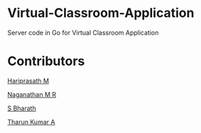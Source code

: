 # Virtual-Classroom-Application
Server code in Go for Virtual Classroom Application

# Contributors 
[Hariprasath M](https://github.com/Hariprasath8064)

[Naganathan M R](https://github.com/Naganathan05)

[S Bharath](https://github.com/S-Bharath16)

[Tharun Kumar A](https://github.com/TharunKumarrA)

